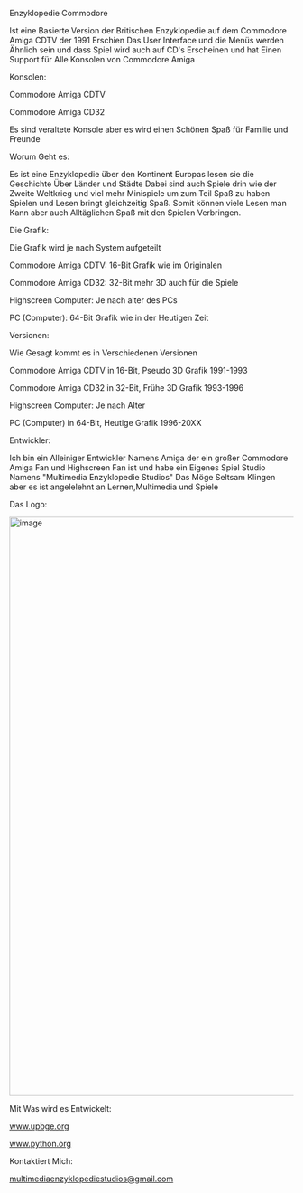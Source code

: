 Enzyklopedie Commodore

Ist eine Basierte Version der Britischen Enzyklopedie auf dem Commodore Amiga CDTV der 1991 Erschien
Das User Interface und die Menüs werden Ähnlich sein und dass Spiel wird auch auf CD's Erscheinen und hat Einen Support für Alle Konsolen von Commodore Amiga

Konsolen:

Commodore Amiga CDTV

Commodore Amiga CD32

Es sind veraltete Konsole aber es wird einen Schönen Spaß für Familie und Freunde

Worum Geht es:

Es ist eine Enzyklopedie über den Kontinent Europas lesen sie die Geschichte Über Länder und Städte
Dabei sind auch Spiele drin wie der Zweite Weltkrieg und viel mehr Minispiele um zum Teil Spaß zu haben
Spielen und Lesen bringt gleichzeitig Spaß.
Somit können viele Lesen man Kann aber auch Alltäglichen Spaß mit den Spielen Verbringen.

Die Grafik:

Die Grafik wird je nach System aufgeteilt

Commodore Amiga CDTV: 16-Bit Grafik wie im Originalen

Commodore Amiga CD32: 32-Bit mehr 3D auch für die Spiele

Highscreen Computer: Je nach alter des PCs

PC (Computer): 64-Bit Grafik wie in der Heutigen Zeit

Versionen:

Wie Gesagt kommt es in Verschiedenen Versionen

Commodore Amiga CDTV in 16-Bit, Pseudo 3D Grafik 1991-1993

Commodore Amiga CD32 in 32-Bit, Frühe 3D Grafik 1993-1996

Highscreen Computer: Je nach Alter

PC (Computer) in 64-Bit, Heutige Grafik 1996-20XX

Entwickler:

Ich bin ein Alleiniger Entwickler Namens Amiga der ein großer Commodore Amiga Fan und Highscreen Fan ist und
habe ein Eigenes Spiel Studio Namens "Multimedia Enzyklopedie Studios"
Das Möge Seltsam Klingen aber es ist angelelehnt an Lernen,Multimedia und Spiele

Das Logo:

<img width="1024" height="1024" alt="image" src="https://github.com/user-attachments/assets/7d6883ec-d4b9-42fe-9833-0b0c38e480c9" />










Mit Was wird es Entwickelt:

www.upbge.org

www.python.org

Kontaktiert Mich:

multimediaenzyklopediestudios@gmail.com



